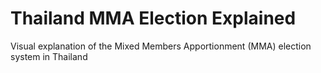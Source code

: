 # Thailand MMA Election Explained

Visual explanation of the Mixed Members Apportionment (MMA) election system in Thailand